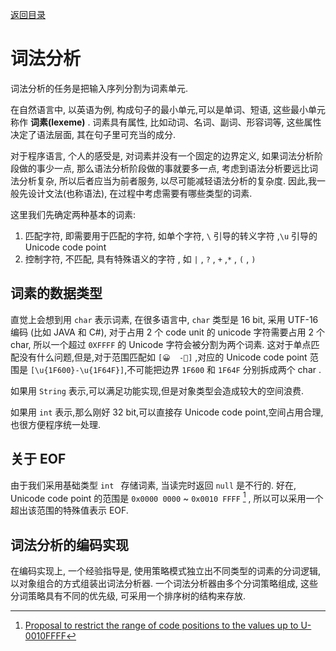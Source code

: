[返回目录](../index.md)

# 词法分析

词法分析的任务是把输入序列分割为词素单元.

在自然语言中, 以英语为例, 构成句子的最小单元,可以是单词、短语, 这些最小单元称作 **词素(lexeme)** . 词素具有属性, 比如动词、名词、副词、形容词等, 这些属性决定了语法层面, 其在句子里可充当的成分.

对于程序语言, 个人的感受是, 对词素并没有一个固定的边界定义, 如果词法分析阶段做的事少一点, 那么语法分析阶段做的事就要多一点, 考虑到语法分析要远比词法分析复杂, 所以后者应当为前者服务, 以尽可能减轻语法分析的复杂度. 因此,我一般先设计文法(也称语法), 在过程中考虑需要有哪些类型的词素.

这里我们先确定两种基本的词素:

1. 匹配字符, 即需要用于匹配的字符, 如单个字符, `\` 引导的转义字符 ,`\u` 引导的 Unicode code point
2. 控制字符, 不匹配, 具有特殊语义的字符 , 如 `|` , `?` , `+` ,`*` , `(` , `)`

## 词素的数据类型

直觉上会想到用 `char` 表示词素, 在很多语言中, `char` 类型是 16 bit, 采用 UTF-16 编码 (比如 JAVA 和 C#), 对于占用 2 个 code unit 的 unicode 字符需要占用 2 个 char, 所以一个超过 `0XFFFF` 的 Unicode 字符会被分割为两个词素. 这对于单点匹配没有什么问题,但是,对于范围匹配如 `[😀	-🙏]` ,对应的 Unicode code point 范围是 `[\u{1F600}-\u{1F64F}]`,不可能把边界 `1F600` 和 `1F64F` 分别拆成两个 char .

如果用 `String` 表示,可以满足功能实现,但是对象类型会造成较大的空间浪费.

如果用 `int` 表示,那么刚好 32 bit,可以直接存 Unicode code point,空间占用合理,也很方便程序统一处理.

## 关于 EOF

由于我们采用基础类型 `int ` 存储词素, 当读完时返回 `null` 是不行的. 好在, Unicode code point 的范围是  `0x0000 0000` ~ `0x0010 FFFF` [^1] , 所以可以采用一个超出该范围的特殊值表示 EOF.

[^1]: [Proposal to restrict the range of code positions to the values up to U-0010FFFF](http://www.unicode.org/L2/L2000/00079-n2175.htm)

## 词法分析的编码实现

在编码实现上, 一个经验指导是, 使用策略模式独立出不同类型的词素的分词逻辑, 以对象组合的方式组装出词法分析器. 一个词法分析器由多个分词策略组成, 这些分词策略具有不同的优先级, 可采用一个排序树的结构来存放.